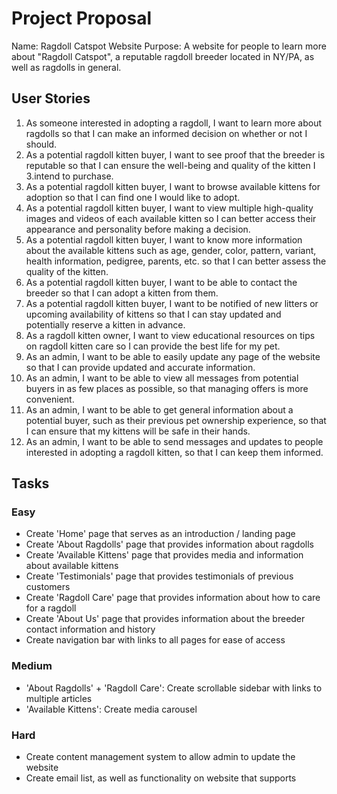 # Project Proposal
Name: Ragdoll Catspot Website
Purpose: A website for people to learn more about "Ragdoll Catspot", a reputable ragdoll breeder located in NY/PA, as well as ragdolls in general.

## User Stories
1. As someone interested in adopting a ragdoll, I want to learn more about ragdolls so that I can make an informed decision on whether or not I should.
2. As a potential ragdoll kitten buyer, I want to see proof that the breeder is reputable so that I can ensure the well-being and quality of the kitten I 3.intend to purchase.
3. As a potential ragdoll kitten buyer, I want to browse available kittens for adoption so that I can find one I would like to adopt.
4. As a potential ragdoll kitten buyer, I want to view multiple high-quality images and videos of each available kitten so I can better access their appearance and personality before making a decision.
5. As a potential ragdoll kitten buyer, I want to know more information about the available kittens such as age, gender, color, pattern, variant, health information, pedigree, parents, etc. so that I can better assess the quality of the kitten.
6. As a potential ragdoll kitten buyer, I want to be able to contact the breeder so that I can adopt a kitten from them.
7. As a potential ragdoll kitten buyer, I want to be notified of new litters or upcoming availability of kittens so that I can stay updated and potentially reserve a kitten in advance.
8. As a ragdoll kitten owner, I want to view educational resources on tips on ragdoll kitten care so I can provide the best life for my pet.
9. As an admin, I want to be able to easily update any page of the website so that I can provide updated and accurate information.
10. As an admin, I want to be able to view all messages from potential buyers in as few places as possible, so that managing offers is more convenient.
11. As an admin, I want to be able to get general information about a potential buyer, such as their previous pet ownership experience, so that I can ensure that my kittens will be safe in their hands.
12. As an admin, I want to be able to send messages and updates to people interested in adopting a ragdoll kitten, so that I can keep them informed.

## Tasks
### Easy
- Create 'Home' page that serves as an introduction / landing page
- Create 'About Ragdolls' page that provides information about ragdolls
- Create 'Available Kittens' page that provides media and information about available kittens
- Create 'Testimonials' page that provides testimonials of previous customers
- Create 'Ragdoll Care' page that provides information about how to care for a ragdoll
- Create 'About Us' page that provides information about the breeder contact information and history
- Create navigation bar with links to all pages for ease of access

### Medium
- 'About Ragdolls' + 'Ragdoll Care': Create scrollable sidebar with links to multiple articles
- 'Available Kittens': Create media carousel

### Hard
- Create content management system to allow admin to update the website
- Create email list, as well as functionality on website that supports